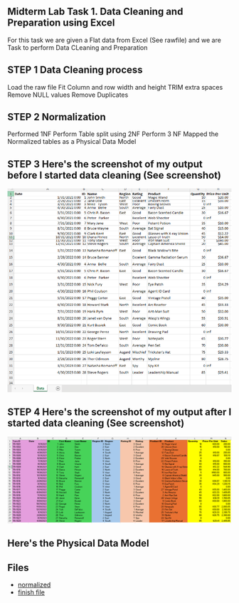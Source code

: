 ## Midterm Lab Task 1. Data Cleaning and Preparation using Excel
For this task we are given a Flat data from Excel (See rawfile) and we are Task to perform Data CLeaning and Preparation

## STEP 1 Data Cleaning process
Load the raw file
Fit Column and row width and height
TRIM extra spaces
Remove NULL values
Remove Duplicates
## STEP 2 Normalization
Performed 1NF
Perform Table split using 2NF
Perform 3 NF
Mapped the Normalized tables as a Physical Data Model
## STEP 3 Here's the screenshot of my output before I started data cleaning (See screenshot)
![sample](image/before.png)
## STEP 4 Here's the screenshot of my output after I started data cleaning (See screenshot)
![normalized](image/normalized1.png)
## Here's the Physical Data Model

## Files
- [normalized](file/cleanedData.xlsx)
- [finish file](file/Finish%20Data%20-%20Luna%2CJonathan.xlsx)
